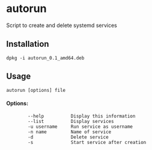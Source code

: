 # autorun
Script to create and delete systemd services

## Installation
```
dpkg -i autorun_0.1_amd64.deb
```

## Usage
```
autorun [options] file
```
#### Options:
```
        --help          Display this information
        --list          Display services
        -u username     Run service as username
        -n name         Name of service
        -d              Delete service
        -s              Start service after creation
```
